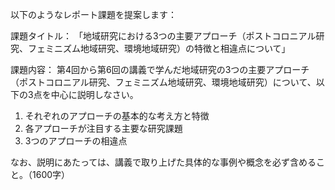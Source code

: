 以下のようなレポート課題を提案します：

課題タイトル：
「地域研究における3つの主要アプローチ（ポストコロニアル研究、フェミニズム地域研究、環境地域研究）の特徴と相違点について」

課題内容：
第4回から第6回の講義で学んだ地域研究の3つの主要アプローチ（ポストコロニアル研究、フェミニズム地域研究、環境地域研究）について、以下の3点を中心に説明しなさい。

1. それぞれのアプローチの基本的な考え方と特徴
2. 各アプローチが注目する主要な研究課題
3. 3つのアプローチの相違点

なお、説明にあたっては、講義で取り上げた具体的な事例や概念を必ず含めること。（1600字）